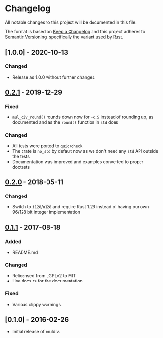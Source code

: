 # Changelog
All notable changes to this project will be documented in this file.

The format is based on [Keep a Changelog](http://keepachangelog.com/en/1.0.0/)
and this project adheres to [Semantic Versioning](http://semver.org/spec/v2.0.0.html),
specifically the [variant used by Rust](http://doc.crates.io/manifest.html#the-version-field).

## [1.0.0] - 2020-10-13
### Changed
- Release as 1.0.0 without further changes.

## [0.2.1] - 2019-12-29
### Fixed
- `mul_div_round()` rounds down now for `-x.5` instead of rounding up, as
  documented and as the `round()` function in `std` does

### Changed
- All tests were ported to `quickcheck`
- The crate is `no_std` by default now as we don't need any `std` API outside
  the tests
- Documentation was improved and examples converted to proper doctests

## [0.2.0] - 2018-05-11
### Changed
- Switch to `i128`/`u128` and require Rust 1.26 instead of having our own 96/128
  bit integer implementation

## [0.1.1] - 2017-08-18
### Added
- README.md

### Changed
- Relicensed from LGPLv2 to MIT
- Use docs.rs for the documentation

### Fixed
- Various clippy warnings

## [0.1.0] - 2016-02-26

- Initial release of muldiv.

[Unreleased]: https://github.com/sdroege/rust-muldiv/compare/0.2.1...HEAD
[0.2.1]: https://github.com/sdroege/rust-muldiv/compare/0.2.0...0.2.1
[0.2.0]: https://github.com/sdroege/rust-muldiv/compare/0.1.1...0.2.0
[0.1.1]: https://github.com/sdroege/rust-muldiv/compare/0.1.0...0.1.1
